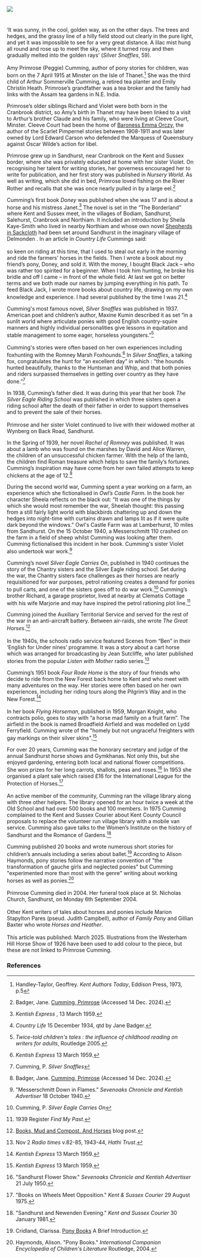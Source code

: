 <a href="https://www.kent-maps.online"><img src="https://kent-map.github.io/mdpress/juncture/ve-button.png"></a>

<param ve-config title="Primrose Cumming (1915-2004)" author="Michelle Crowther" layout="vtl" banner="https://stor.artstor.org/stor/f99cba76-1d0b-4711-8b68-963a2f244076" description="In this visual essay, Michelle Crowther presents the life and works of Kent author Primrose Cumming.">

<param ve-entity eid="Q9033431"  aliases="Minster">
<param ve-entity eid="Q2160826" aliases="Cranbrook">
<param ve-entity eid="Q2911413" aliases="Sandhurst">
<param ve-entity eid="Q2011975" aliases="Bodiam">
<param ve-entity eid="Q1792908" aliases="Northiam">

<!-- Historical map layers -->
<param ve-map-layer active allmaps allmaps-id="542e2ed0e875aeb4" title="OS East Kent 1945">

#

‘It was sunny, in the cool, golden way, as on the other days. The trees and hedges, and the grassy line of a hilly field stood out clearly in the pure light, and yet it was impossible to see for a very great distance. A lilac mist hung all round and rose up to meet the sky, where it turned rosy and then gradually melted into the golden rays’ (_Silver Snaffles_, 59).
<br><br>
Amy Primrose (Peggie) Cumming, author of pony stories for children, was born on the 7 April 1915 at Minster on the Isle of Thanet.[^ref1] She was the third child of Arthur Sommerville Cumming, a retired tea planter and Emily Christin Heath. Primrose’s grandfather was a tea broker and the family had links with the Assam tea gardens in N.E. India. 
<param ve-image url="https://upload.wikimedia.org/wikipedia/commons/d/d0/Bruno_Liljefors_-_Black_pony_1887.jpg" label="Black Pony, 1887" attribution="Bruno Liljefors, Public Domain via Wikimedia Commons">

Primrose’s older siblings Richard and Violet were both born in the Cranbrook district, so Amy’s birth in Thanet may have been linked to a visit to Arthur’s brother Claude and his family, who were living at Cleeve Court, Minster. Cleeve Court had been the home of [Baroness Emma Orczy]( /20c/20c-orczy-biography/), the author of the Scarlet Pimpernel stories between 1908-1911 and was later owned by Lord Edward Carson who defended the Marquess of Queensbury against Oscar Wilde’s action for libel.
<param ve-image url="https://upload.wikimedia.org/wikipedia/commons/thumb/6/66/Cleve_Court%2C_Thanet-geograph.org.uk-2261048.jpg/1024px-Cleve_Court%2C_Thanet-geograph.org.uk-2261048.jpg" label="Cleve Court" attribution="David Anstiss" license="CC BY-SA 2.0">

Primrose grew up in Sandhurst, near Cranbrook on the Kent and Sussex border, where she was privately educated at home with her sister Violet. On recognising her talent for writing stories, her governess encouraged her to write for publication, and her first story was published in _Nursery World_. As well as writing, which she did in bed, Primrose loved fishing on the River Rother and recalls that she was once nearly pulled in by a large eel.[^ref2] 
<param ve-image url="https://upload.wikimedia.org/wikipedia/commons/d/da/Underwater_studies_of_fish_with_an_eel_RMG_PU0488.jpg" label="Underwater studies of fish with an eel" attribution="William Lionel Wyllie, Royal Museums Greenwich, Public domain, via Wikimedia Commons">

Cumming’s first book _Doney_ was published when she was 17 and is about a horse and his mistress Janet.[^ref3] The novel is set in the “The Borderland” where Kent and Sussex meet, in the villages of Bodiam, Sandhurst, Salehurst, Cranbrook and Northiam. It included an introduction by Sheila Kaye-Smith who lived in nearby Northiam and whose own novel [Shepherds in Sackcloth]( https://www.kent-maps.online/20c/20c-kaye-smith-delmonden/) had been set around Sandhurst in the imaginary village of Delmonden . In an article in _Country Life_ Cummings said:
<br><br>
so keen on riding at this time, that I used to steal out early in the morning and ride the farmers’ horses in the fields. Then I wrote a book about my friend’s pony, Doney, and sold it. With the money, I bought Black Jack – who was rather too spirited for a beginner. When I took him hunting, he broke his bridle and off I came – in front of the whole field. At last we got on better terms and we both made our names by jumping everything in his path. To feed Black Jack, I wrote more books about country life, drawing on my own knowledge and experience. I had several published by the time I was 21.[^ref4]
<param ve-image url="https://stor.artstor.org/stor/6ec0b85d-688d-4221-9302-eb4cfac662e5" label="Marshal Foch ridden by Miss Vera Goodchild, West Kent Stables" attribution="Michelle Crowther">

Cumming's most famous novel, _Silver Snaffles_ was published in 1937. American poet and children’s author, Maxine Kumin described it as set “in a sunlit world where articulate ponies with good English country-squire manners and highly individual personalities give lessons in equitation and stable management to some eager, horseless youngsters.”[^ref5]
<br><br>
Cumming's stories were often based on her own experiences including foxhunting with the Romney Marsh Foxhounds.[^ref6] In _Silver Snaffles_, a talking fox, congratulates the hunt for “an excellent day” in which : “the hounds hunted beautifully, thanks to the Huntsman and Whip, and that both ponies and riders surpassed themselves in getting over country as they have done.”[^ref7] 
<param ve-image url="https://upload.wikimedia.org/wikipedia/commons/c/cf/Bruno_Liljefors_-_Fox_hunted_by_dogs_1905.jpg" label="Fox hunted by dogs, 1905" attribution="Bruno Liljefors, Public domain, via Wikimedia Commons">

In 1938, Cumming’s father died. It was during this year that her book _The Silver Eagle Riding School_ was published in which three sisters open a riding school after the death of their father in order to support themselves and to prevent the sale of their horses. 
<br><br>
Primrose and her sister Violet continued to live with their widowed mother at Wynberg on Back Road, Sandhurst.
<param ve-image url="https://stor.artstor.org/stor/f46a4ed2-2281-41ef-b467-b51c70ac8e14" label="West Kent Stables 1926" attribution="Michelle Crowther">

In the Spring of 1939, her novel _Rachel of Romney_ was published. It was about a lamb who was found on the marshes by David and Alice Warren, the children of an unsuccessful chicken farmer. With the help of the lamb, the children find Roman treasure which helps to save the family’s fortunes. Cumming’s inspiration may have come from her own failed attempts to keep chickens at the age of 12.[^ref8]
<param ve-image url="https://upload.wikimedia.org/wikipedia/commons/b/b8/Sheep%2C_breeds_and_management_%281893%29_%2814801775033%29.jpg" label="Romney Marsh Ewes and Lambs" attribution="Wrightson, John, UMAss Amherst Libraries, No restrictions, via Wikimedia Commons">

During the second world war, Cumming spent a year working on a farm, an experience which she fictionalised in _Owl’s Castle Farm_. In the book her character Sheela reflects on the black out: “It was one of the things by which she would most remember the war, Sheelah thought: this passing from a still fairly light world with blackbirds chattering up and down the hedges into night-time with curtains drawn and lamps lit as if it were quite dark beyond the windows." Owl's Castle Farm was at Lamberhurst, 10 miles from Sandhurst. On the 15 October 1940, a Messerschmitt 110 crashed on the farm in a field of sheep whilst Cumming was looking after them. Cumming fictionalised this incident in her book. Cumming's sister Violet also undertook war work.[^ref9]
<param ve-image url="https://upload.wikimedia.org/wikipedia/commons/e/ee/Land_Army_Girls_going_to_Bed_%28Art.IWM_ART_LD_3351%29.jpg" label="Land Army Girls Going to Bed" attribution="Evelyn Dunbar, Imperial War Museum, Public domain, via Wikimedia Commons">

Cumming’s novel _Silver Eagle Carries On_, published in 1940 continues the story of the Chantry sisters and the Silver Eagle riding school. Set during the war, the Chantry sisters face challenges as their horses are nearly requisitioned for war purposes, petrol rationing creates a demand for ponies to pull carts, and one of the sisters goes off to do war work.[^ref10] Cumming’s brother Richard, a garage proprietor, lived at nearby at Clematis Cottage with his wife Marjorie and may have inspired the petrol rationing plot line.[^ref11]
<param ve-image url="https://upload.wikimedia.org/wikipedia/commons/e/ef/%22Breaking_up_rough_pasture_in_Kent._The_horses_cease_work_at_sunset%2C_but_the_motor_tractor_carries_on_through_the_night.%22_%28Taken_from_the_portfolio_notes_to%2C_%27Land_Work_in_War-time%27%29_Art.IWMART16648a.jpg" label="Breaking up rough pasture in Kent. Land work in war time" attribution="Hartrick, Archibald Standish, Ministry of Information, War Artists Advisory Committee, Her Majesty's Stationery Office, Imperial War Museum Public domain, via Wikimedia Commons">

Cumming joined the Auxiliary Territorial Service and served for the rest of the war in an anti-aircraft battery. Between air-raids, she wrote _The Great Horses_.[^ref12] 
<br><br>
In the 1940s, the schools radio service featured Scenes from “Ben” in their ‘English for Under nines’ programme. It was a story about a cart horse which was arranged for broadcasting by Jean Sutcliffe, who later published stories from the popular _Listen with Mother_ radio series.[^ref13] 
<param ve-image url="https://upload.wikimedia.org/wikipedia/commons/9/99/Theodore_Gericault_-_A_Cart-Horse.jpg" label="A Cart Horse" attribution="Théodore Géricault, Musee des Beaux-Arts d'Orleans, Public domain, via Wikimedia Commons"> 

Cumming’s 1951 book _Four Rode Home_ is the story of four friends who decide to ride from the New Forest back home to Kent and who meet with many adventures on the way. Her stories were often based on her own experiences, including  her riding tours along the Pilgrim’s Way and in the New Forest.[^ref14]
<br><br>
In her book _Flying Horseman_, published in 1959, Morgan Knight, who contracts polio, goes to stay with “a horse mad family on a fruit farm”. The airfield in the book is named Broadfield Airfield and was modelled on Lydd Ferryfield. Cumming wrote of the "homely but not ungraceful freighters with gay markings on their silver skins".[^ref15]
<param ve-image url="https://upload.wikimedia.org/wikipedia/commons/a/ae/Bristol_Freighter_%28Silver_City_Airways%29_at_Lydd_Airport%2C_1960_1279850.jpg" label="Bristol Freighter Silver City Airway at Lydd Airport, c. 1960" attribution="Anne Burgess, via Wikimedia Commons" license="CC BY-SA 2.0">

For over 20 years, Cumming was the honorary secretary and judge of the annual Sandhurst horse shows and Gymkhanas. Not only this, but she enjoyed gardening, entering both local and national flower competitions. She won prizes for her long carrots, shallots, peas and roses.[^ref16] In 1953 she organised a plant sale which raised £16 for the International League for the Protection of Horses.[^ref17]
<br><br>
An active member of the community, Cumming ran the village library along with three other helpers. The library opened for an hour twice a week at the Old School and had over 500 books and 100 members. In 1975 Cumming  complained to the Kent and Sussex Courier about Kent County Council proposals to replace the volunteer run village library with a mobile van service. Cumming also gave talks to the Women’s Institute on the history of Sandhurst and the Romance of Gardens.[^ref18]
<param ve-image url="https://upload.wikimedia.org/wikipedia/commons/8/88/Clara_Vogedes_-_Dunkle_Rosen%2C_1959.jpg" label="Dunkle Rosen" attribution="Clara Vogedes, via Wikimedia Commons" license="CC BY-SA 4.0">

Cumming published 20 books and wrote numerous short stories for children’s annuals including a series about ballet.[^ref19] According to Alison Haymonds, pony stories follow the narrative convention of "the transformation of gauche girls and neglected ponies" but Cumming "experimented more than most with the genre" writing about working horses as well as ponies.[^ref20]
<br><br>
Primrose Cumming died in 2004. Her funeral took place at St. Nicholas Church, Sandhurst, on Monday 6th September 2004. 
<br><br>
Other Kent writers of tales about horses and ponies include Marion Stapylton Pares (pseud. Judith Campbell), author of _Family Pony_ and Gillian Baxter who wrote _Horses and Heather_. 
<br><br>
This article was published: March 2025. Illustrations from the Westerham Hill Horse Show of 1926 have been used to add colour to the piece, but these are not linked to Primrose Cumming.   
<param ve-image url="https://upload.wikimedia.org/wikipedia/commons/2/25/St_Nicholas%27_Church%2C_Sandhurst%2C_Kent_%28Geograph_Image_2615565_f85a473f%29.jpg" label="Church of St Nicholas, Sandhurst" attribution="Julian P Guffogg" license="CC BY-SA 2.0">

### References

[^ref1]: Handley-Taylor, Geoffrey. _Kent Authors Today_, Eddison Press, 1973, p.5
[^ref2]: Badger, Jane. [Cumming, Primrose](https://janebadgerbooks.co.uk/british-authors/cumming-primrose/) (Accessed 14 Dec. 2024).
[^ref3]: _Kentish Express_ , 13 March 1959.
[^ref4]: _Country Life_ 15 December 1934, qtd by Jane Badger.
[^ref5]: _Twice-told children's tales : the influence of childhood reading on writers for adults_, Routledge 2005.
[^ref6]: _Kentish Express_ 13 March 1959.
[^ref7]: Cumming, P. _Silver Snaffles_ 
[^ref8]: Badger, Jane. [Cumming, Primrose](https://janebadgerbooks.co.uk/british-authors/cumming-primrose/) (Accessed 14 Dec. 2024).
[^ref9]: "Messerschmitt Down in Flames." _Sevenoaks Chronicle and Kentish Advertiser_ 18 October 1940.
[^ref10]: Cumming, P. _Silver Eagle Carries On_
[^ref11]: 1939 Register _Find My Past_.
[^ref12]: [Books, Mud and Compost. And Horses](https://booksandmud.blogspot.com/2014/09/pbotd-3rd-september-primrose-cumming.html) blog post.
[^ref13]: Nov 2 _Radio times_ v.82-85, 1943-44, _Hathi Trust_. 
[^ref14]: _Kentish Express_ 13 March 1959. 
[^ref15]: _Kentish Express_ 13 March 1959.
[^ref16]: "Sandhurst Flower Show." _Sevenoaks Chronicle and Kentish Advertiser_ 21 July 1950.
[^ref17]: "Books on Wheels Meet Opposition." _Kent & Sussex Courier_ 29 August 1975.
[^ref18]: "Sandhurst and Newenden Evening." _Kent and Sussex Courier_ 30 January 1981.
[^ref19]: Cridland, Clarissa. [Pony Books](http://www.collectingbooksandmagazines.com/ponybook.html) A Brief Introduction.
[^ref20]: Haymonds, Alison. "Pony Books." _International Companion Encyclopedia of Children's Literature_ Routledge, 2004.




